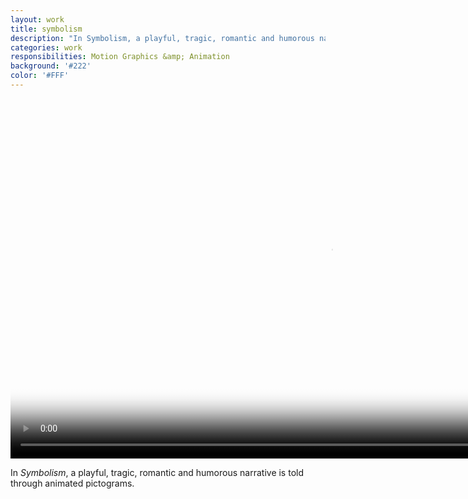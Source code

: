 ```yaml
---
layout: work
title: symbolism
description: "In Symbolism, a playful, tragic, romantic and humorous narrative is told through animated pictograms."
categories: work
responsibilities: Motion Graphics &amp; Animation
background: '#222'
color: '#FFF'
---
```


<div class="video_container">
  <video id="symbolism"
    preload="auto" width="1024" height="576" poster="{{ site.root }}/work/symbolism/symbolism.png" data-setup="{}">
    <source src="{{ site.root }}/work/symbolism/symbolism.mp4" type='video/mp4'>
    <source src="{{ site.root }}/work/symbolism/symbolism.webm" type='video/webm'>
  </video>
</div>

In <em>Symbolism</em>, a playful, tragic, romantic and humorous narrative is told through animated pictograms.